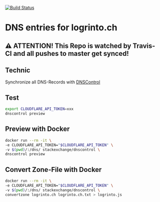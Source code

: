 [![Build Status](https://travis-ci.org/logrinto/dns.svg?branch=master)](https://travis-ci.org/logrinto/dns)

# DNS entries for logrinto.ch


## ⚠️ ATTENTION! This Repo is watched by Travis-CI and all pushes to master get synced!



## Technic
Synchronize all DNS-Records with [DNSControl](https://github.com/StackExchange/dnscontrol)

## Test
```sh
export CLOUDFLARE_API_TOKEN=xxx
dnscontrol preview
```

## Preview with Docker
```sh
docker run --rm -it \
-e CLOUDFLARE_API_TOKEN="$CLOUDFLARE_API_TOKEN" \
-v $(pwd)/:/dns/ stackexchange/dnscontrol \
dnscontrol preview
```

## Convert Zone-File with Docker
```sh
docker run --rm -it \
-e CLOUDFLARE_API_TOKEN="$CLOUDFLARE_API_TOKEN" \
-v $(pwd)/:/dns/ stackexchange/dnscontrol \
convertzone logrinto.ch logrinto.ch.txt > logrinto.js

```
